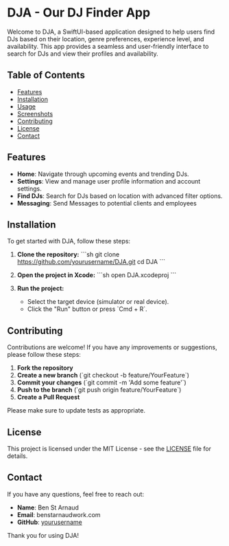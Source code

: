 # DJA - Our DJ Finder App

Welcome to DJA, a SwiftUI-based application designed to help users find DJs based on their location, genre preferences, experience level, and availability. This app provides a seamless and user-friendly interface to search for DJs and view their profiles and availability.

## Table of Contents
- [Features](#features)
- [Installation](#installation)
- [Usage](#usage)
- [Screenshots](#screenshots)
- [Contributing](#contributing)
- [License](#license)
- [Contact](#contact)

## Features
- **Home**: Navigate through upcoming events and trending DJs.
- **Settings**: View and manage user profile information and account settings.
- **Find DJs**: Search for DJs based on location with advanced filter options.
- **Messaging**: Send Messages to potential clients and employees

## Installation
To get started with DJA, follow these steps:

1. **Clone the repository:**
    \`\`\`sh
    git clone https://github.com/yourusername/DJA.git
    cd DJA
    \`\`\`

2. **Open the project in Xcode:**
    \`\`\`sh
    open DJA.xcodeproj
    \`\`\`

3. **Run the project:**
    - Select the target device (simulator or real device).
    - Click the "Run" button or press \`Cmd + R\`.

## Contributing
Contributions are welcome! If you have any improvements or suggestions, please follow these steps:

1. **Fork the repository**
2. **Create a new branch** (\`git checkout -b feature/YourFeature\`)
3. **Commit your changes** (\`git commit -m 'Add some feature'\`)
4. **Push to the branch** (\`git push origin feature/YourFeature\`)
5. **Create a Pull Request**

Please make sure to update tests as appropriate.

## License
This project is licensed under the MIT License - see the [LICENSE](LICENSE) file for details.

## Contact
If you have any questions, feel free to reach out:

- **Name**: Ben St Arnaud
- **Email**: benstarnaudwork.com
- **GitHub**: [yourusername](https://github.com/yourusername)

Thank you for using DJA!
